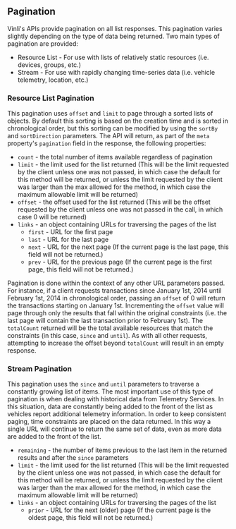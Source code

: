 Pagination
----------


Vinli's APIs provide pagination on all list responses.  This pagination varies slightly depending on the type of data being returned.  Two main types of pagination are provided:

* Resource List - For use with lists of relatively static resources (i.e. devices, groups, etc.)
* Stream - For use with rapidly changing time-series data (i.e. vehicle telemetry, location, etc.)


### Resource List Pagination

This pagination uses `offset` and `limit` to page through a sorted lists of objects.  By default this sorting is based on the creation time and is sorted in chronological order, but this sorting can be modified by using the `sortBy` and `sortDirection` parameters.  The API will return, as part of the `meta` property's `pagination` field in the response, the following properties:

 * `count` - the total number of items available regardless of pagination
 * `limit` - the limit used for the list returned (This will be the limit requested by the client unless one was not passed, in which case the default for this method will be returned, or unless the limit requested by the client was larger than the max allowed for the method, in which case the maximum allowable limit will be returned)
 * `offset` - the offset used for the list returned (This will be the offset requested by the client unless one was not passed in the call, in which case 0 will be returned)
 * `links` - an object containing URLs for traversing the pages of the list
   * `first` - URL for the first page
   * `last` - URL for the last page
   * `next` - URL for the next page (If the current page is the last page, this field will not be returned.)
   * `prev` - URL for the previous page (If the current page is the first page, this field will not be returned.)

Pagination is done within the context of any other URL parameters passed.  For instance, if a client requests transactions since January 1st, 2014 until February 1st, 2014 in chronological order, passing an `offset` of 0 will return the transactions starting on January 1st.  Incrementing the `offset` value will page through only the results that fall within the original constraints (i.e. the last page will contain the last transaction prior to February 1st).  The `totalCount` returned will be the total available resources that match the constraints (in this case, `since` and `until`). As with all other requests, attempting to increase the offset beyond `totalCount` will result in an empty response.


### Stream Pagination


This pagination uses the `since` and `until` parameters to traverse a constantly growing list of items.  The most important use of this type of pagination is when dealing with historical data from  Telemetry Services.  In this situation, data are constantly being added to the front of the list as vehicles report additional telemetry information.  In order to keep consistent paging, time constraints are placed on the data returned.  In this way a single URL will continue to return the same set of data, even as more data are added to the front of the list.

* `remaining` - the number of items previous to the last item in the returned results and after the `since` parameters
* `limit` - the limit used for the list returned (This will be the limit requested by the client unless one was not passed, in which case the default for this method will be returned, or unless the limit requested by the client was larger than the max allowed for the method, in which case the maximum allowable limit will be returned)
* `links` - an object containing URLs for traversing the pages of the list
  * `prior` - URL for the next (older) page (If the current page is the oldest page, this field will not be returned.)

